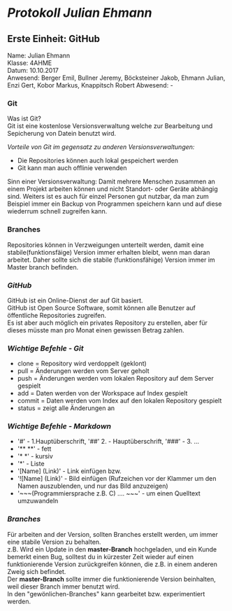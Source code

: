 # *Protokoll Julian Ehmann*  
## **Erste Einheit: GitHub**  
 Name: Julian Ehmann  
 Klasse: 4AHME  
 Datum: 10.10.2017  
 Anwesend: Berger Emil, Bullner Jeremy, Böcksteiner Jakob, Ehmann Julian, Enzi Gert, Kobor Markus, Knappitsch Robert
 Abwesend: -
 
 ### **Git** 
 Was ist Git?  
 Git ist eine kostenlose Versionsverwaltung welche zur Bearbeitung und Sepicherung von Datein benutzt wird.  
 
 *Vorteile von Git im gegensatz zu anderen Versionsverwaltungen:*  
   * Die Repositories können auch lokal gespeichert werden   
   * Git kann man auch offlinie verwenden  
        
Sinn einer Versionsverwaltung: Damit mehrere Menschen zusammen an einem Projekt arbeiten können und nicht Standort- oder Geräte abhängig sind. Weiters ist es auch für einzel Personen gut nutzbar, da man zum Beispiel immer ein Backup von Programmen speichern kann und auf diese wiederrum schnell zugreifen kann. 

### Branches  
Repositories können in Verzweigungen unterteilt werden, damit eine stabile(funktionsfäige) Version immer erhalten bleibt, wenn man daran arbeitet. Daher sollte sich die stabile (funktionsfähige) Version immer im Master branch befinden. 

 ### *GitHub*
 GitHub ist ein Online-Dienst der auf Git basiert.  
 GitHub ist Open Source Software, somit können alle Benutzer auf öffentliche Repositories zugreifen.    
 Es ist aber auch möglich ein privates Repository zu erstellen, aber für dieses müsste man pro Monat einen gewissen Betrag zahlen.
 
### *Wichtige Befehle - Git*  
* clone  = Repository wird verdoppelt (geklont)  
* pull   = Änderungen werden vom Server geholt  
* push   = Änderungen werden vom lokalen Repository auf dem Server gespielt  
* add    = Daten werden von der Workspace auf Index gespielt  
* commit = Daten werden vom Index auf den lokalen Repository gespielt
* status = zeigt alle Änderungen an 

### *Wichtige Befehle - Markdown*
* '#' - 1.Hauptüberschrift, '##' 2. - Hauptüberschrift, '###' - 3. ...
* '** **' - fett  
* '* *' - kursiv
* '*' - Liste
* '[Name] (Link)'  - Link einfügen bzw.  
* '![Name] (Link)' - Bild einfügen (Rufzeichen vor der Klammer um den Namen auszublenden, und nur das Bild anzuzeigen)
* '~~~(Programmiersprache z.B. C) .... ~~~' - um einen Quelltext umzuwandeln

### *Branches*
Für arbeiten and der Version, sollten Branches erstellt werden, um immer eine stabile Version zu behalten.  
z.B. Wird ein Update in den **master-Branch** hochgeladen, und ein Kunde bemerkt einen Bug, solltest du in kürzester Zeit wieder auf einen funktionierende Version zurückgreifen können, die z.B. in einem anderen Zweig sich befindet.  
Der **master-Branch** sollte immer die funktionierende Version beinhalten, weil dieser Branch immer benutzt wird.  
In den "gewönlichen-Branches" kann gearbeitet bzw. experimentiert werden.
